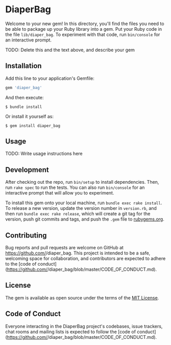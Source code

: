 # DiaperBag

Welcome to your new gem! In this directory, you'll find the files you need to be able to package up your Ruby library into a gem. Put your Ruby code in the file `lib/diaper_bag`. To experiment with that code, run `bin/console` for an interactive prompt.

TODO: Delete this and the text above, and describe your gem

## Installation

Add this line to your application's Gemfile:

```ruby
gem 'diaper_bag'
```

And then execute:

    $ bundle install

Or install it yourself as:

    $ gem install diaper_bag

## Usage

TODO: Write usage instructions here

## Development

After checking out the repo, run `bin/setup` to install dependencies. Then, run `rake spec` to run the tests. You can also run `bin/console` for an interactive prompt that will allow you to experiment.

To install this gem onto your local machine, run `bundle exec rake install`. To release a new version, update the version number in `version.rb`, and then run `bundle exec rake release`, which will create a git tag for the version, push git commits and tags, and push the `.gem` file to [rubygems.org](https://rubygems.org).

## Contributing

Bug reports and pull requests are welcome on GitHub at https://github.com/<github username>/diaper_bag. This project is intended to be a safe, welcoming space for collaboration, and contributors are expected to adhere to the [code of conduct](https://github.com/<github username>/diaper_bag/blob/master/CODE_OF_CONDUCT.md).


## License

The gem is available as open source under the terms of the [MIT License](https://opensource.org/licenses/MIT).

## Code of Conduct

Everyone interacting in the DiaperBag project's codebases, issue trackers, chat rooms and mailing lists is expected to follow the [code of conduct](https://github.com/<github username>/diaper_bag/blob/master/CODE_OF_CONDUCT.md).
